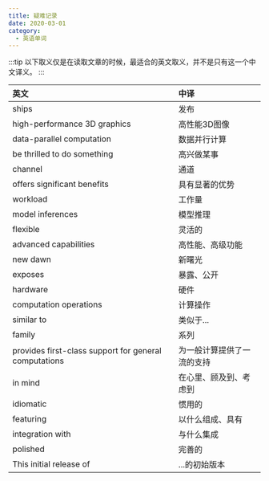 ```yaml
---
title: 疑难记录
date: 2020-03-01
category:
  - 英语单词
---
```


<!-- more -->

:::tip
以下取义仅是在读取文章的时候，最适合的英文取义，并不是只有这一个中文译义。
:::


| 英文                                                  | 中译                       |
| :---------------------------------------------------- | :------------------------- |
| ships                                                 | 发布                       |
| high-performance 3D graphics                          | 高性能3D图像               |
| data-parallel computation                             | 数据并行计算               |
| be thrilled to do something                           | 高兴做某事                 |
| channel                                               | 通道                       |
| offers significant benefits                           | 具有显著的优势             |
| workload                                              | 工作量                     |
| model inferences                                      | 模型推理                   |
| flexible                                              | 灵活的                     |
| advanced capabilities                                 | 高性能、高级功能           |
| new dawn                                              | 新曙光                     |
| exposes                                               | 暴露、公开                 |
| hardware                                              | 硬件                       |
| computation operations                                | 计算操作                   |
| similar to                                            | 类似于...                  |
| family                                                | 系列                       |
| provides first-class support for general computations | 为一般计算提供了一流的支持 |
| in mind                                               | 在心里、顾及到、考虑到     |
| idiomatic                                             | 惯用的                     |
| featuring                                             | 以什么组成、具有           |
| integration with                                      | 与什么集成                 |
| polished                                              | 完善的                     |
| This initial release of                               | ...的初始版本              |